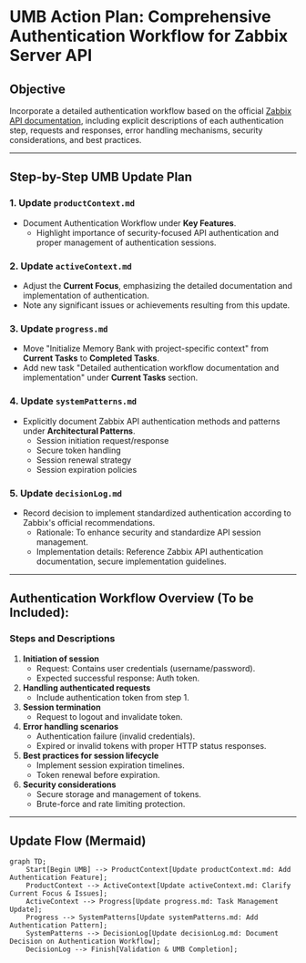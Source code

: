 # UMB Action Plan: Comprehensive Authentication Workflow for Zabbix Server API

## Objective
Incorporate a detailed authentication workflow based on the official [Zabbix API documentation](https://www.zabbix.com/documentation/7.0/en/manual/api#authentication), including explicit descriptions of each authentication step, requests and responses, error handling mechanisms, security considerations, and best practices.

---

## Step-by-Step UMB Update Plan

### 1. Update `productContext.md`
- Document Authentication Workflow under **Key Features**.
  - Highlight importance of security-focused API authentication and proper management of authentication sessions.

### 2. Update `activeContext.md`
- Adjust the **Current Focus**, emphasizing the detailed documentation and implementation of authentication.
- Note any significant issues or achievements resulting from this update.

### 3. Update `progress.md`
- Move "Initialize Memory Bank with project-specific context" from **Current Tasks** to **Completed Tasks**.
- Add new task "Detailed authentication workflow documentation and implementation" under **Current Tasks** section.

### 4. Update `systemPatterns.md`
- Explicitly document Zabbix API authentication methods and patterns under **Architectural Patterns**.
  - Session initiation request/response
  - Secure token handling
  - Session renewal strategy
  - Session expiration policies

### 5. Update `decisionLog.md`
- Record decision to implement standardized authentication according to Zabbix's official recommendations.
  - Rationale: To enhance security and standardize API session management.
  - Implementation details: Reference Zabbix API authentication documentation, secure implementation guidelines.

---

## Authentication Workflow Overview (To be Included):

### Steps and Descriptions
1. **Initiation of session**  
   - Request: Contains user credentials (username/password).  
   - Expected successful response: Auth token.
2. **Handling authenticated requests**  
   - Include authentication token from step 1.
3. **Session termination**  
   - Request to logout and invalidate token.
4. **Error handling scenarios**  
   - Authentication failure (invalid credentials).  
   - Expired or invalid tokens with proper HTTP status responses.
5. **Best practices for session lifecycle**  
   - Implement session expiration timelines.  
   - Token renewal before expiration.
6. **Security considerations**  
   - Secure storage and management of tokens.
   - Brute-force and rate limiting protection.

---

## Update Flow (Mermaid)

```mermaid
graph TD;
    Start[Begin UMB] --> ProductContext[Update productContext.md: Add Authentication Feature];
    ProductContext --> ActiveContext[Update activeContext.md: Clarify Current Focus & Issues];
    ActiveContext --> Progress[Update progress.md: Task Management Update];
    Progress --> SystemPatterns[Update systemPatterns.md: Add Authentication Pattern];
    SystemPatterns --> DecisionLog[Update decisionLog.md: Document Decision on Authentication Workflow];
    DecisionLog --> Finish[Validation & UMB Completion];